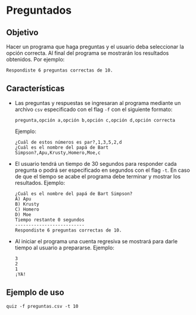 # Preguntados

## Objetivo
Hacer un programa que haga preguntas y el usuario deba seleccionar la opción correcta.
Al final del programa se mostrarán los resultados obtenidos. Por ejemplo:

```
Respondiste 6 preguntas correctas de 10.
```

## Características
- Las preguntas y respuestas se ingresaran al programa mediante un archivo `csv` especificado con el flag `-f` con el siguiente formato:
    ```
    pregunta,opción a,opción b,opción c,opción d,opción correcta
    ```
    Ejemplo:
    ```
    ¿Cuál de estos números es par?,1,3,5,2,d
    ¿Cuál es el nombre del papá de Bart Simpson?,Apu,Krusty,Homero,Moe,c
    ```
- El usuario tendrá un tiempo de 30 segundos para responder cada pregunta o podrá ser especificado en segundos con el flag `-t`. En caso de que el tiempo se acabe el programa debe terminar y mostrar los resultados.
    Ejemplo:
    ```
    ¿Cuál es el nombre del papá de Bart Simpson?
    A) Apu
    B) Krusty
    C) Homero
    D) Moe
    Tiempo restante 0 segundos
    --------------------------
    Respondiste 6 preguntas correctas de 10.
    ```
- Al iniciar el programa una cuenta regresiva se mostrará para darle tiempo al usuario a prepararse.
    Ejemplo:
    ```
    3
    2
    1
    ¡YA!
    ```

## Ejemplo de uso
```
quiz -f preguntas.csv -t 10
```